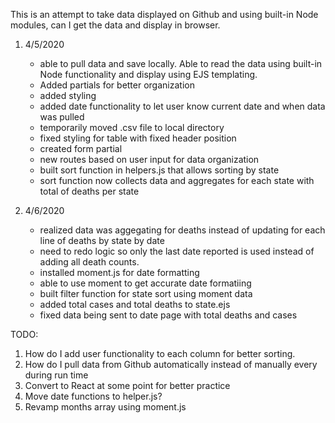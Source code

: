 This is an attempt to take data displayed on Github and using built-in Node modules, can I 
get the data and display in browser.


1) 4/5/2020 
    - able to pull data and save locally. Able to read the data using built-in Node functionality and display using EJS templating. 
    - Added partials for better organization
    - added styling
    - added date functionality to let user know current date and when data was pulled
    - temporarily moved .csv file to local directory
    - fixed styling for table with fixed header position
    - created form partial
    - new routes based on user input for data organization
    - built sort function in helpers.js that allows sorting by state
    - sort function now collects data and aggregates for each state with total of deaths per state

1) 4/6/2020
    - realized data was aggegating for deaths instead of updating for each line of deaths by state by date
    - need to redo logic so only the last date reported is used instead of adding all death counts.
    - installed moment.js for date formatting
    - able to use moment to get accurate date formatiing
    - built filter function for state sort using moment data
    - added total cases and total deaths to state.ejs
    - fixed data being sent to date page with total deaths and cases

TODO:

1) How do I add user functionality to each column for better sorting.
1) How do I pull data from Github automatically instead of manually every during run time
1) Convert to React at some point for better practice
1) Move date functions to helper.js?
1) Revamp months array using moment.js
